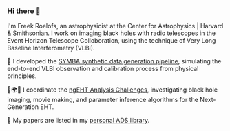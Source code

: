 ### Hi there 👋
I'm Freek Roelofs, an astrophysicist at the Center for Astrophysics | Harvard & Smithsonian.
I work on imaging black holes with radio telescopes in the Event Horizon Telescope Colloboration, using the technique of Very Long Baseline Interferometry (VLBI).

🦁 I developed the [SYMBA synthetic data generation pipeline](https://bitbucket.org/M_Janssen/symba/src/master/), simulating the end-to-end VLBI observation and calibration process from physical principles.

📡🌍📡 I coordinate the [ngEHT Analysis Challenges](https://challenge.ngeht.org/), investigating black hole imaging, movie making, and parameter inference algorithms for the Next-Generation EHT.   

📜 My papers are listed in my [personal ADS library](https://ui.adsabs.harvard.edu/public-libraries/WH4w71_5TyiUpKd0VkprJQ).
<!--
**freekroelofs/freekroelofs** is a ✨ _special_ ✨ repository because its `README.md` (this file) appears on your GitHub profile.

Here are some ideas to get you started:

- 🔭 I’m currently working on ...
- 🌱 I’m currently learning ...
- 👯 I’m looking to collaborate on ...
- 🤔 I’m looking for help with ...
- 💬 Ask me about ...
- 📫 How to reach me: ...
- 😄 Pronouns: ...
- ⚡ Fun fact: ...
-->
